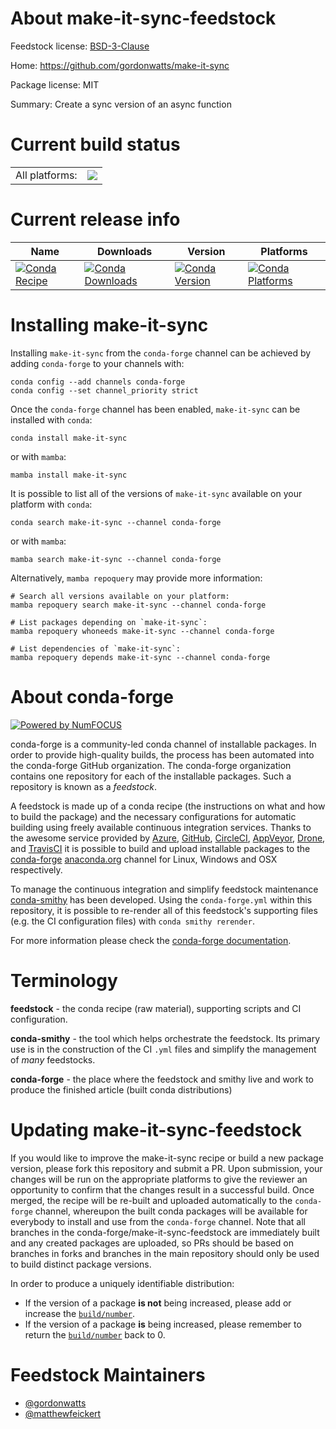 About make-it-sync-feedstock
============================

Feedstock license: [BSD-3-Clause](https://github.com/conda-forge/make-it-sync-feedstock/blob/main/LICENSE.txt)

Home: https://github.com/gordonwatts/make-it-sync

Package license: MIT

Summary: Create a sync version of an async function

Current build status
====================


<table><tr><td>All platforms:</td>
    <td>
      <a href="https://dev.azure.com/conda-forge/feedstock-builds/_build/latest?definitionId=22228&branchName=main">
        <img src="https://dev.azure.com/conda-forge/feedstock-builds/_apis/build/status/make-it-sync-feedstock?branchName=main">
      </a>
    </td>
  </tr>
</table>

Current release info
====================

| Name | Downloads | Version | Platforms |
| --- | --- | --- | --- |
| [![Conda Recipe](https://img.shields.io/badge/recipe-make--it--sync-green.svg)](https://anaconda.org/conda-forge/make-it-sync) | [![Conda Downloads](https://img.shields.io/conda/dn/conda-forge/make-it-sync.svg)](https://anaconda.org/conda-forge/make-it-sync) | [![Conda Version](https://img.shields.io/conda/vn/conda-forge/make-it-sync.svg)](https://anaconda.org/conda-forge/make-it-sync) | [![Conda Platforms](https://img.shields.io/conda/pn/conda-forge/make-it-sync.svg)](https://anaconda.org/conda-forge/make-it-sync) |

Installing make-it-sync
=======================

Installing `make-it-sync` from the `conda-forge` channel can be achieved by adding `conda-forge` to your channels with:

```
conda config --add channels conda-forge
conda config --set channel_priority strict
```

Once the `conda-forge` channel has been enabled, `make-it-sync` can be installed with `conda`:

```
conda install make-it-sync
```

or with `mamba`:

```
mamba install make-it-sync
```

It is possible to list all of the versions of `make-it-sync` available on your platform with `conda`:

```
conda search make-it-sync --channel conda-forge
```

or with `mamba`:

```
mamba search make-it-sync --channel conda-forge
```

Alternatively, `mamba repoquery` may provide more information:

```
# Search all versions available on your platform:
mamba repoquery search make-it-sync --channel conda-forge

# List packages depending on `make-it-sync`:
mamba repoquery whoneeds make-it-sync --channel conda-forge

# List dependencies of `make-it-sync`:
mamba repoquery depends make-it-sync --channel conda-forge
```


About conda-forge
=================

[![Powered by
NumFOCUS](https://img.shields.io/badge/powered%20by-NumFOCUS-orange.svg?style=flat&colorA=E1523D&colorB=007D8A)](https://numfocus.org)

conda-forge is a community-led conda channel of installable packages.
In order to provide high-quality builds, the process has been automated into the
conda-forge GitHub organization. The conda-forge organization contains one repository
for each of the installable packages. Such a repository is known as a *feedstock*.

A feedstock is made up of a conda recipe (the instructions on what and how to build
the package) and the necessary configurations for automatic building using freely
available continuous integration services. Thanks to the awesome service provided by
[Azure](https://azure.microsoft.com/en-us/services/devops/), [GitHub](https://github.com/),
[CircleCI](https://circleci.com/), [AppVeyor](https://www.appveyor.com/),
[Drone](https://cloud.drone.io/welcome), and [TravisCI](https://travis-ci.com/)
it is possible to build and upload installable packages to the
[conda-forge](https://anaconda.org/conda-forge) [anaconda.org](https://anaconda.org/)
channel for Linux, Windows and OSX respectively.

To manage the continuous integration and simplify feedstock maintenance
[conda-smithy](https://github.com/conda-forge/conda-smithy) has been developed.
Using the ``conda-forge.yml`` within this repository, it is possible to re-render all of
this feedstock's supporting files (e.g. the CI configuration files) with ``conda smithy rerender``.

For more information please check the [conda-forge documentation](https://conda-forge.org/docs/).

Terminology
===========

**feedstock** - the conda recipe (raw material), supporting scripts and CI configuration.

**conda-smithy** - the tool which helps orchestrate the feedstock.
                   Its primary use is in the construction of the CI ``.yml`` files
                   and simplify the management of *many* feedstocks.

**conda-forge** - the place where the feedstock and smithy live and work to
                  produce the finished article (built conda distributions)


Updating make-it-sync-feedstock
===============================

If you would like to improve the make-it-sync recipe or build a new
package version, please fork this repository and submit a PR. Upon submission,
your changes will be run on the appropriate platforms to give the reviewer an
opportunity to confirm that the changes result in a successful build. Once
merged, the recipe will be re-built and uploaded automatically to the
`conda-forge` channel, whereupon the built conda packages will be available for
everybody to install and use from the `conda-forge` channel.
Note that all branches in the conda-forge/make-it-sync-feedstock are
immediately built and any created packages are uploaded, so PRs should be based
on branches in forks and branches in the main repository should only be used to
build distinct package versions.

In order to produce a uniquely identifiable distribution:
 * If the version of a package **is not** being increased, please add or increase
   the [``build/number``](https://docs.conda.io/projects/conda-build/en/latest/resources/define-metadata.html#build-number-and-string).
 * If the version of a package **is** being increased, please remember to return
   the [``build/number``](https://docs.conda.io/projects/conda-build/en/latest/resources/define-metadata.html#build-number-and-string)
   back to 0.

Feedstock Maintainers
=====================

* [@gordonwatts](https://github.com/gordonwatts/)
* [@matthewfeickert](https://github.com/matthewfeickert/)

